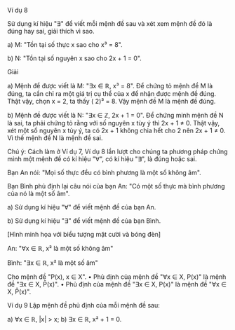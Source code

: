 Ví dụ 8

Sử dụng kí hiệu "∃" để viết mỗi mệnh đề sau và xét xem mệnh đề đó là đúng hay sai, giải thích vì sao.

a) M: "Tồn tại số thực x sao cho x³ = 8".

b) N: "Tồn tại số nguyên x sao cho 2x + 1 = 0".

Giải

a) Mệnh đề được viết là M: "∃x ∈ ℝ, x³ = 8".
Để chứng tỏ mệnh đề M là đúng, ta cần chỉ ra một giá trị cụ thể của x để nhận được mệnh đề đúng. Thật vậy, chọn x = 2, ta thấy ( 2)³ = 8. Vậy mệnh đề M là mệnh đề đúng.

b) Mệnh đề được viết là N: "∃x ∈ ℤ, 2x + 1 = 0".
Để chứng minh mệnh đề N là sai, ta phải chứng tỏ rằng với số nguyên x tùy ý thì 2x + 1 ≠ 0. Thật vậy, xét một số nguyên x tùy ý, ta có 2x + 1 không chia hết cho 2 nên 2x + 1 ≠ 0. Vì thế mệnh đề N là mệnh đề sai.

Chú ý: Cách làm ở Ví dụ 7, Ví dụ 8 lần lượt cho chúng ta phương pháp chứng minh một mệnh đề có kí hiệu "∀", có kí hiệu "∃", là đúng hoặc sai.

Bạn An nói: "Mọi số thực đều có bình phương là một số không âm".

Bạn Bình phủ định lại câu nói của bạn An: "Có một số thực mà bình phương của nó là một số âm".

a) Sử dụng kí hiệu "∀" để viết mệnh đề của bạn An.

b) Sử dụng kí hiệu "∃" để viết mệnh đề của bạn Bình.

[Hình minh họa với biểu tượng mặt cười và bóng đèn]

An: "∀x ∈ ℝ, x² là một số không âm"

Bình: "∃x ∈ ℝ, x² là một số âm"

Cho mệnh đề "P(x), x ∈ X".
• Phủ định của mệnh đề "∀x ∈ X, P(x)" là mệnh đề "∃x ∈ X, P̄(x)".
• Phủ định của mệnh đề "∃x ∈ X, P(x)" là mệnh đề "∀x ∈ X, P̄(x)".

Ví dụ 9 Lập mệnh đề phủ định của mỗi mệnh đề sau:

a) ∀x ∈ ℝ, |x| > x;        b) ∃x ∈ ℝ, x² + 1 = 0.